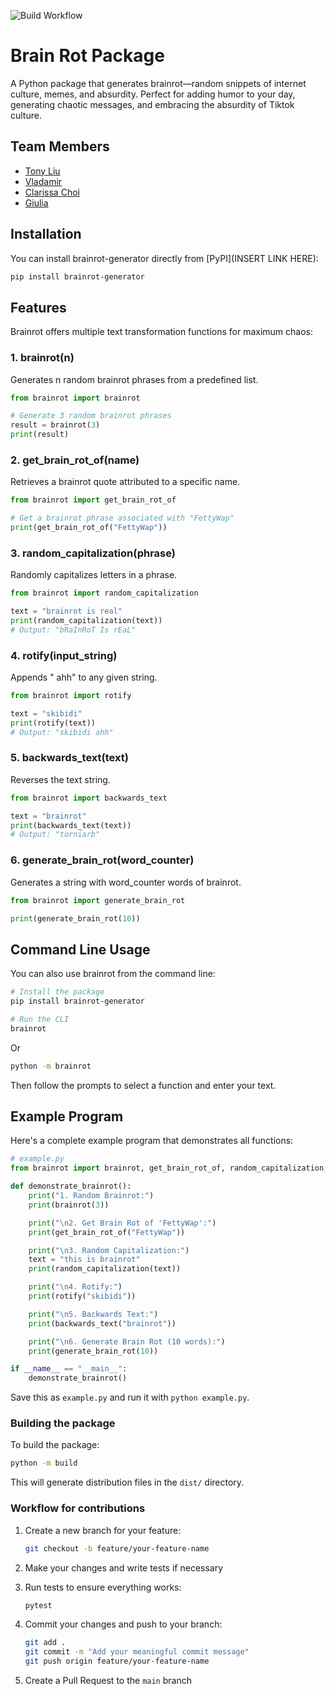 ![Build Workflow](https://github.com/software-students-spring2025/3-python-package-5bigbooms/actions/workflows/build.yaml/badge.svg)

# Brain Rot Package




A Python package that generates brainrot—random snippets of internet culture, memes, and absurdity. Perfect for adding humor to your day, generating chaotic messages, and embracing the absurdity of Tiktok culture.
## Team Members

- [Tony Liu](https://github.com/tony102809)
- [Vladamir](https://github.com/lawaldemur)
- [Clarissa Choi](https://github.com/clammy424)
- [Giulia](https://github.com/giulia-carvalho)
## Installation

You can install brainrot-generator directly from [PyPI](INSERT LINK HERE):

```bash
pip install brainrot-generator
```

## Features

Brainrot offers multiple text transformation functions for maximum chaos:

### 1. brainrot(n)

Generates n random brainrot phrases from a predefined list.

```python
from brainrot import brainrot

# Generate 3 random brainrot phrases
result = brainrot(3)
print(result)
```

### 2. get_brain_rot_of(name)
Retrieves a brainrot quote attributed to a specific name.
```python
from brainrot import get_brain_rot_of

# Get a brainrot phrase associated with "FettyWap"
print(get_brain_rot_of("FettyWap"))
```

### 3.  random_capitalization(phrase)
Randomly capitalizes letters in a phrase.
```python
from brainrot import random_capitalization

text = "brainrot is real"
print(random_capitalization(text))
# Output: "bRaInRoT Is rEaL"
```

### 4. rotify(input_string)
Appends " ahh" to any given string.
```python
from brainrot import rotify

text = "skibidi"
print(rotify(text))
# Output: "skibidi ahh"
```

### 5.  backwards_text(text)
Reverses the text string.
```python
from brainrot import backwards_text

text = "brainrot"
print(backwards_text(text))
# Output: "torniarb"
```

### 6. generate_brain_rot(word_counter)
Generates a string with word_counter words of brainrot.
```python
from brainrot import generate_brain_rot

print(generate_brain_rot(10))
```
## Command Line Usage

You can also use brainrot from the command line:
```bash
# Install the package
pip install brainrot-generator

# Run the CLI
brainrot
```
Or
```bash
python -m brainrot
```

Then follow the prompts to select a function and enter your text.

## Example Program

Here's a complete example program that demonstrates all functions:

```python
# example.py
from brainrot import brainrot, get_brain_rot_of, random_capitalization, rotify, backwards_text, generate_brain_rot

def demonstrate_brainrot():
    print("1. Random Brainrot:")
    print(brainrot(3))

    print("\n2. Get Brain Rot of 'FettyWap':")
    print(get_brain_rot_of("FettyWap"))

    print("\n3. Random Capitalization:")
    text = "this is brainrot"
    print(random_capitalization(text))

    print("\n4. Rotify:")
    print(rotify("skibidi"))

    print("\n5. Backwards Text:")
    print(backwards_text("brainrot"))

    print("\n6. Generate Brain Rot (10 words):")
    print(generate_brain_rot(10))

if __name__ == "__main__":
    demonstrate_brainrot()
```

Save this as `example.py` and run it with `python example.py`.

### Building the package

To build the package:

```bash
python -m build
```

This will generate distribution files in the `dist/` directory.

### Workflow for contributions

1. Create a new branch for your feature:
   ```bash
   git checkout -b feature/your-feature-name
   ```

2. Make your changes and write tests if necessary

3. Run tests to ensure everything works:
   ```bash
   pytest
   ```

4. Commit your changes and push to your branch:
   ```bash
   git add .
   git commit -m "Add your meaningful commit message"
   git push origin feature/your-feature-name
   ```

5. Create a Pull Request to the `main` branch